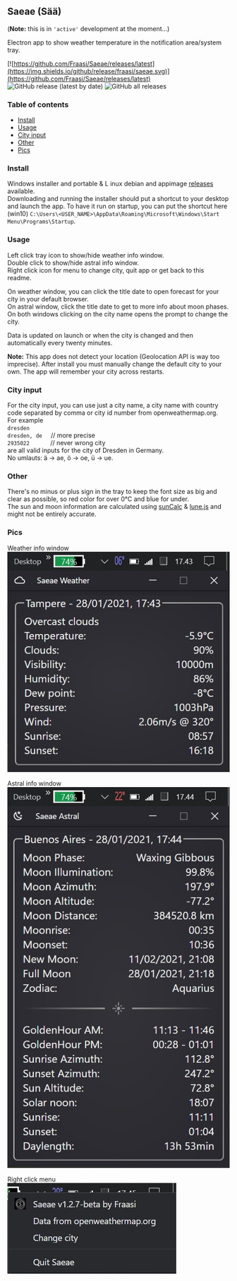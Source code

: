 ## Saeae (Sää)  

(**Note:** this is in `'active'` development at the moment...)  

Electron app to show weather temperature in the notification area/system tray.  

[![https://github.com/Fraasi/Saeae/releases/latest](https://img.shields.io/github/release/fraasi/saeae.svg)](https://github.com/Fraasi/Saeae/releases/latest) ![GitHub release (latest by date)](https://img.shields.io/github/downloads/fraasi/saeae/latest/total) ![GitHub all releases](https://img.shields.io/github/downloads/fraasi/saeae/total?label=total%20downloads)

### Table of contents
* [Install](#Install)
* [Usage](#Usage)
* [City input](#City-input)
* [Other](#Other)
* [Pics](#Pics)

### Install
Windows installer and portable & L inux debian and appimage [releases](https://github.com/Fraasi/Saeae/releases) available.  
Downloading and running the installer should put a shortcut to your desktop and launch the app. To have it run on startup, you can put the shortcut here (win10) `C:\Users\<USER_NAME>\AppData\Roaming\Microsoft\Windows\Start Menu\Programs\Startup`.  

### Usage  
Left click tray icon to show/hide weather info window.  
Double click to show/hide astral info window.  
Right click icon for menu to change city, quit app or get back to this readme.  

On weather window, you can click the title date to open forecast for your city in your default browser.  
On astral window, click the title date to get to more info about moon phases.  
On both windows clicking on the city name opens the prompt to change the city.

Data is updated on launch or when the city is changed and then automatically every twenty minutes.  

**Note:** This app does not detect your location (Geolocation API is way too imprecise). After install you must manually change the default city to your own. The app will remember your city across restarts.

### City input  
For the city input, you can use just a city name, a city name with country code separated by comma or city id number from openweathermap.org.  
For example  
`dresden`  
`dresden, de`  &nbsp;&nbsp;&nbsp;&nbsp;// more precise  
`2935022`  &nbsp;&nbsp;&nbsp;&nbsp;&nbsp;&nbsp;&nbsp;&nbsp;&nbsp;&nbsp;&nbsp;// never wrong city  
are all valid inputs for the city of Dresden in Germany.  
No umlauts: ä -> ae, ö -> oe, ü -> ue.  

### Other  
There's no minus or plus sign in the tray to keep the font size as big and clear as possible, so red color for over 0&deg;C and blue for under.  
The sun and moon information are calculated using [sunCalc](https://github.com/mourner/suncalc) & [lune.js](https://github.com/ryanseys/lune) and might not be entirely accurate. 


### Pics

Weather info window   
![left click](pics/weather_pic.jpg)

Astral info window  
![double left click](pics/astral_pic.jpg)  

Right click menu  
![right click](pics/right_click.jpg)  


<!-- icons from https://www.s-ings.com/typicons/ & material.io/tools/icons-->
